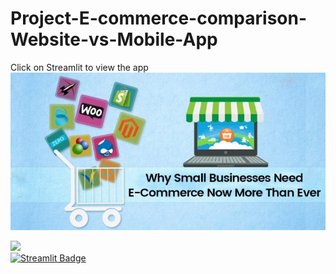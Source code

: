 # Project-E-commerce-comparison-Website-vs-Mobile-App
Click on Streamlit to view the app
![Project E-commerce](https://github.com/RahulSingh409/Project-E-commerce-comparison-Website-vs-Mobile-App/blob/33eee23f9f153c3e06b07ff88064da4c59083951/why-small-businesses-need-e-commerce-now-more-than-ever.jpg?raw=true "Project E-commerce")
<div id="header">
  <img src="https://media.giphy.com/media/iIGT8Y1rOYhBpdHh1C/giphy.gif" width="100"/>
</div>
<div id="badges">
  <a href="https://share.streamlit.io/rahulsingh409/project-e-commerce-comparison-website-vs-mobile-app/main/app2.py">
    <img src="https://img.shields.io/badge/Streamlit-red?style=for-the-badge&logo=streamlit&logoColor=red" alt="Streamlit Badge"/>
  </a>
</div>  


